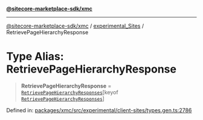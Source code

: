 [**@sitecore-marketplace-sdk/xmc**](../../../../README.md)

***

[@sitecore-marketplace-sdk/xmc](../../../../README.md) / [experimental\_Sites](../README.md) / RetrievePageHierarchyResponse

# Type Alias: RetrievePageHierarchyResponse

> **RetrievePageHierarchyResponse** = [`RetrievePageHierarchyResponses`](RetrievePageHierarchyResponses.md)\[keyof [`RetrievePageHierarchyResponses`](RetrievePageHierarchyResponses.md)\]

Defined in: [packages/xmc/src/experimental/client-sites/types.gen.ts:2786](https://github.com/Sitecore/marketplace-sdk/blob/main/packages/xmc/src/experimental/client-sites/types.gen.ts#L2786)
